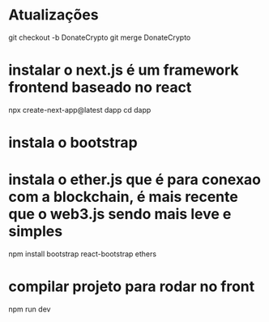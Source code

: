 # Atualizações

git checkout -b DonateCrypto
git merge DonateCrypto

# instalar o next.js é um framework frontend baseado no react
npx create-next-app@latest dapp
cd dapp

# instala o bootstrap
# instala o ether.js que é para conexao com a blockchain, é mais recente que o web3.js sendo mais leve e simples
npm install bootstrap react-bootstrap ethers

# compilar projeto para rodar no front
npm run dev
